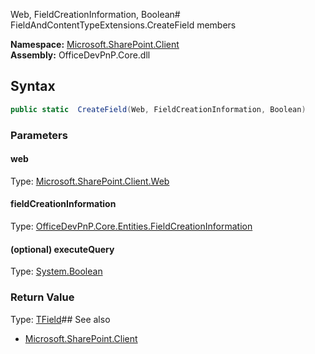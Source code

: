Web, FieldCreationInformation, Boolean# FieldAndContentTypeExtensions.CreateField members
  

**Namespace:** [Microsoft.SharePoint.Client](Microsoft.SharePoint.Client.md)  
**Assembly:** OfficeDevPnP.Core.dll  
## Syntax
```C#
public static  CreateField(Web, FieldCreationInformation, Boolean)
```
### Parameters
#### web
Type: [Microsoft.SharePoint.Client.Web](Microsoft.SharePoint.Client.Web.md) 
#### 
#### fieldCreationInformation
Type: [OfficeDevPnP.Core.Entities.FieldCreationInformation](OfficeDevPnP.Core.Entities.FieldCreationInformation.md) 
#### 
#### (optional) executeQuery
Type: [System.Boolean](System.Boolean.md) 
#### 
### Return Value
Type: [TField](TField.md)## See also
- [Microsoft.SharePoint.Client](Microsoft.SharePoint.Client.md)
